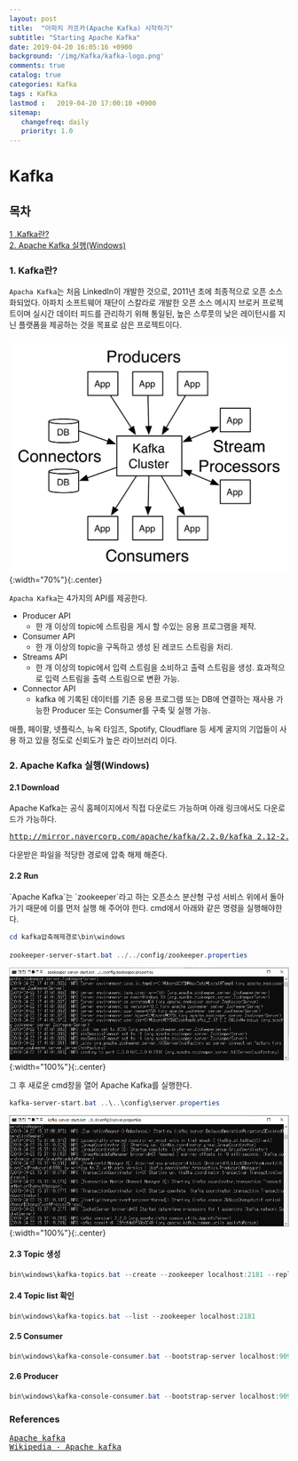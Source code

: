 ```yaml
---
layout: post
title:  "아파치 카프카(Apache Kafka) 시작하기"
subtitle: "Starting Apache Kafka"
date: 2019-04-20 16:05:16 +0900
background: '/img/Kafka/kafka-logo.png'
comments: true
catalog: true
categories: Kafka
tags : Kafka
lastmod :   2019-04-20 17:00:10 +0900
sitemap:
   changefreq: daily
   priority: 1.0
---
```


# Kafka

## 목차
<a href="#no1">1 .Kafka란?</a><br>
<a href="#no2">2. Apache Kafka 실행(Windows)</a><br>


<h3 id="no1">1. Kafka란?</h3>

`Apacha Kafka`는 처음 LinkedIn이 개발한 것으로, 2011년 초에 최종적으로 오픈 소스화되었다. 아파치 소프트웨어 재단이 스칼라로 개발한 오픈 소스 메시지 브로커 프로젝트이며 실시간 데이터 피드를 관리하기 위해 통일된, 높은 스루풋의 낮은 레이턴시를 지닌 플랫폼을 제공하는 것을 목표로 삼은 프로젝트이다.

![kafka structure](/img/Kafka/kafka-structure.png){:width="70%"}{:.center}

`Apacha Kafka`는 4가지의 API를 제공한다.
- Producer API
   - 한 개 이상의 topic에 스트림을 게시 할 수있는 응용 프로그램을 제작.
- Consumer API
   - 한 개 이상의 topic을 구독하고 생성 된 레코드 스트림을 처리.
- Streams API
   - 한 개 이상의 topic에서 입력 스트림을 소비하고 출력 스트림을 생성.
   효과적으로 입력 스트림을 출력 스트림으로 변환 가능.
- Connector API
   - kafka 에 기록된 데이터를 기존 응용 프로그램 또는 DB에 연결하는 재사용 가능한 Producer 또는 Consumer를 구축 및 실행 가능.


애플, 페이팔, 넷플릭스, 뉴옥 타임즈, Spotify, Cloudflare 등 세계 굴지의 기업들이 사용 하고 있을 정도로 신뢰도가 높은 라이브러리 이다.

<h3 id="no2">2. Apache Kafka 실행(Windows)</h3>
<h4>2.1 Download</h4>
Apache Kafka는 공식 홈페이지에서 직접 다운로드 가능하며 아래 링크에서도 다운로드가 가능하다.
<pre>
<a href="http://mirror.navercorp.com/apache/kafka/2.2.0/kafka_2.12-2.2.0.tgz">http://mirror.navercorp.com/apache/kafka/2.2.0/kafka_2.12-2.2.0.tgz</a>
</pre>
다운받은 파일을 적당한 경로에 압축 해제 해준다.

<h4>2.2 Run</h4>
`Apache Kafka`는 `zookeeper`라고 하는 오픈소스 분산형 구성 서비스 위에서 돌아 가기 때문에 이를 먼저 실행 해 주어야 한다.  
cmd에서 아래와 같은 명령을 실행해야한다.

```powershell
cd kafka압축해제경로\bin\windows

zookeeper-server-start.bat ../../config/zookeeper.properties
```

![zookeeper run](/img/Kafka/1.png){:width="100%"}{:.center}

그 후 새로운 cmd창을 열어 Apache Kafka를 실행한다.

```powershell
kafka-server-start.bat ..\..\config\server.properties
```

![zookeeper run](/img/Kafka/2.png){:width="100%"}{:.center}


<h4>2.3 Topic 생성</h4>

```powershell
bin\windows\kafka-topics.bat --create --zookeeper localhost:2181 --replication-factor 1 --partitions 1 --topic test20190423
```

<h4>2.4 Topic list 확인</h4>

```powershell
bin\windows\kafka-topics.bat --list --zookeeper localhost:2181
```

<h4>2.5 Consumer</h4>

```powershell
bin\windows\kafka-console-consumer.bat --bootstrap-server localhost:9092 --topic test20190423
```

<h4>2.6 Producer</h4>

```powershell
bin\windows\kafka-console-consumer.bat --bootstrap-server localhost:9092 --topic test20190423
```

### References
<pre>
<a target="_blank" href="https://kafka.apache.org/intro">Apache kafka</a>
<a target="_blank" href="https://ko.wikipedia.org/wiki/%EC%95%84%ED%8C%8C%EC%B9%98_%EC%B9%B4%ED%94%84%EC%B9%B4">Wikipedia - Apache kafka</a>
</pre>